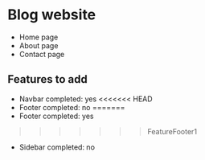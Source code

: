 # Blog website
- Home page
- About page
- Contact page

## Features to add
- Navbar completed: yes
<<<<<<< HEAD
- Footer completed: no
=======
- Footer completed: yes
>>>>>>> FeatureFooter1
- Sidebar completed: no
